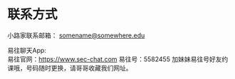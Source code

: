 # 联系方式

小路家联系邮箱：
somename@somewhere.edu  

易往聊天App:  
易往官网：https://www.sec-chat.com 
易往号：5582455
加妹妹易往号好友约课哦，号码随时更换，请哥哥收藏我们网址。

